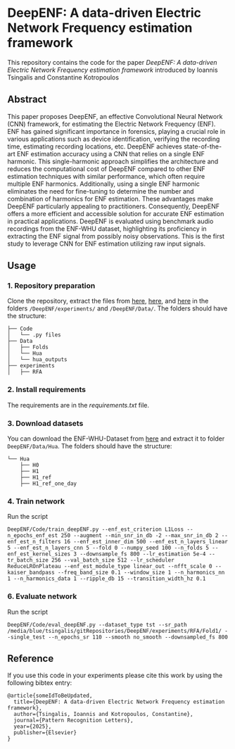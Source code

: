 
# DeepENF: A data-driven Electric Network Frequency estimation framework

This repository contains the code for the paper *DeepENF: A data-driven Electric Network Frequency estimation framework* introduced
by Ioannis Tsingalis and Constantine Kotropoulos

## Abstract

This paper proposes DeepENF, an effective Convolutional Neural Network (CNN) framework, for estimating the Electric Network Frequency (ENF). ENF has gained significant importance in forensics, playing a crucial role in various applications such as device identification, verifying the recording time, estimating recording locations, etc.
DeepENF achieves state-of-the-art ENF estimation accuracy using a CNN that relies on a single ENF harmonic. This single-harmonic approach simplifies the architecture and reduces the computational cost of DeepENF compared to other ENF estimation techniques with similar performance, which often require multiple ENF harmonics. Additionally, using a single ENF harmonic eliminates the need for fine-tuning to determine the number and combination of harmonics for ENF estimation. These advantages make DeepENF particularly appealing to practitioners. Consequently, DeepENF offers a more efficient and accessible solution for accurate ENF estimation in practical applications.
DeepENF is evaluated using benchmark audio recordings from the ENF-WHU dataset, highlighting its proficiency in extracting the ENF signal from possibly noisy observations. This is the first study to leverage CNN for ENF estimation utilizing raw input signals.

## Usage
### 1. Repository preparation 
Clone the repository, extract the files from [here](https://drive.google.com/file/d/1l1AF3JNrQE-7KJXyE9YYLcZr86DX8M5g/view?usp=sharing), 
[here](https://drive.google.com/file/d/1A2P1HR7MZfc3IcAcCPWQzOt9DjweB74r/view?usp=sharing), and [here](https://drive.google.com/file/d/1iJCyY_szLTj4gVFpDUWenq4LjtWkmNJS/view?usp=sharing) in the folders `/DeepENF/experiments/` and `/DeepENF/Data/`. The folders should have the structure:

```angular2html
├── Code
│   └── .py files
├── Data
│   ├── Folds
│   └── Hua
│   └── hua_outputs
├── experiments
│   ├── RFA
```

### 2. Install requirements
The requirements are in the *requirements.txt* file.

### 3. Download datasets
You can download the ENF-WHU-Dataset from [here](https://github.com/ghua-ac/ENF-WHU-Dataset) and extract it to 
folder `DeepENF/Data/Hua`. The folders should have the structure:

```angular2html
└── Hua
    ├── H0
    ├── H1
    ├── H1_ref
    ├── H1_ref_one_day
```

### 4. Train network
Run the script 
```angular2
DeepENF/Code/train_deepENF.py --enf_est_criterion L1Loss --n_epochs_enf_est 250 --augment --min_snr_in_db -2 --max_snr_in_db 2 --enf_est_n_filters 16 --enf_est_inner_dim 500 --enf_est_n_layers_linear 5 --enf_est_n_layers_cnn 5 --fold 0 --numpy_seed 100 --n_folds 5 --enf_est_kernel_sizes 3 --downsample_fs 800 --lr_estimation 5e-4 --tr_batch_size 256 --val_batch_size 512 --lr_scheduler ReduceLROnPlateau --enf_est_module_type linear_out --nfft_scale 0 --kaiser_bandpass --freq_band_size 0.1 --window_size 1 --n_harmonics_nn 1 --n_harmonics_data 1 --ripple_db 15 --transition_width_hz 0.1
```

### 6. Evaluate network
Run the script 
```angular2
DeepENF/Code/eval_deepENF.py --dataset_type tst --sr_path /media/blue/tsingalis/gitRepositories/DeepENF/experiments/RFA/Fold1/ --single_test --n_epochs_sr 110 --smooth no_smooth --downsampled_fs 800
```


## Reference
If you use this code in your experiments please cite this work by using the following bibtex entry: 

```
@article{someIdToBeUpdated,
  title={DeepENF: A data-driven Electric Network Frequency estimation framework},
  author={Tsingalis, Ioannis and Kotropoulos, Constantine},
  journal={Pattern Recognition Letters},
  year={2025},
  publisher={Elsevier}
}
```